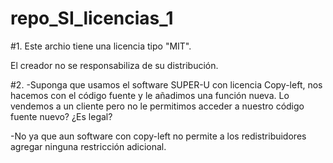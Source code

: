 # repo_SI_licencias_1

#1.
Este archio tiene una licencia tipo "MIT".


El creador no se responsabiliza de su  distribución.

#2.
-Suponga que usamos el software SUPER-U con licencia Copy-left, nos hacemos con el código fuente y le añadimos una función nueva. Lo vendemos a un cliente pero no le permitimos acceder a nuestro código fuente nuevo? ¿Es legal?

-No ya que aun software con copy-left no permite a los redistribuidores agregar ninguna restricción adicional.
